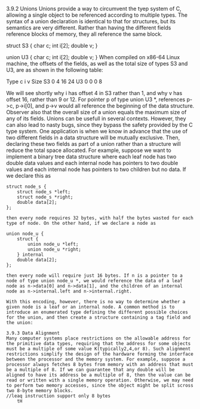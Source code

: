 3.9.2 Unions
Unions provide a way to circumvent the tyep system of C, allowing a single object to be referenced according to multiple types. The syntax of a union declaration is identical to that for structures, but its semantics are very different. Rather than having the different fields reference blocks of memory, they all reference the same block.

struct S3 {
    char c;
    int i[2];
    double v;
}

union U3 {
    char c;
    int i[2];
    double v;
}
When compiled on x86-64 Linux machine, the offsets of the fields, as well as the total size of types S3 and U3, are as shown in the following table:

Type    c   i   v   Size
S3      0   4   16  24
U3      0   0   0   8

We will see shortly why i has offset 4 in S3 rather than 1, and why v has offset 16, rather than 9 or 12. For pointer p of type union U3 *, references p->c, p->i[0], and p->v would all reference the beginning of the data structure. Observer also that the overall size of a union equals the maximum size of any of its fields.
    Unions can be usefull in several contexts. However, they can also lead to nasty bugs, since they bypass the safety provided by the C type system. One application is when we know in advance that the use of two different fields in a data structure will be mutually exclusive. Then, declaring these two fields as part of a union rather than a structure will reduce the total space allocated.
    For example, suppose we want to implement a binary tree data structure where each leaf node has two double data values and each internal node has pointers to two double values and each internal node has pointers to two children but no data. If we declare this as

    struct node_s {
        struct node_s *left;
        struct node_s *right;
        double data[2];
    };

    then every node requires 32 bytes, with half the bytes wasted for each type of node. On the other hand, if we declare a node as

    union node_u {
        struct {
            union node_u *left;
            union node_u *right;
        } internal
        double data[2];
    };

    then every node will require just 16 bytes. If n is a pointer to a node of type union node_u *, we would reference the data of a leaf node as n->data[0] and n->data[1], and the children of an internal node as n->internal.left and n->internal.right.

    With this encoding, however, there is no way to determine whether a given node is a leaf or an internal node. A common method is to introduce an enumerated type defining the different possible choices for the union, and then create a structure containing a tag field and the union:

    3.9.3 Data Alignment
    Many computer systems place restrictions on the allowable address for the primitive data types, requiring that the address for some objects must be a multiple of some value K(typically2,4,or 8). Such alignment restrictions simplify the design of the hardware forming the interface between the processor and the memory system. For example, suppose a processor always fetches 8 bytes from memory with an address that must be a multiple of 8. If we can guarantee that any double will be aligned to have its address be a multiple of 8, then the value can be read or written with a single memory operation. Otherwise, we may need to perform two memory accesses, since the object might be split scross two 8-byte memory blocks.
    //leaq instruction support only 8 bytes
        tH









